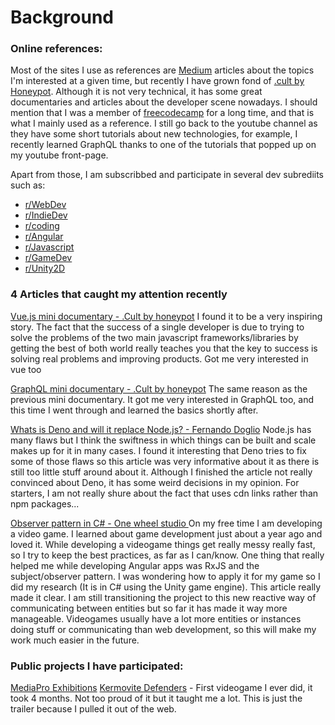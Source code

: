 # Background

### Online references:

Most of the sites I use as references are [Medium](https://medium.com/) articles about the topics I'm interested at a given time, but recently I have grown fond of [.cult by Honeypot](https://cult.honeypot.io/). Although it is not very technical, it has some great documentaries and articles about the developer scene nowadays.
I should mention that I was a member of [freecodecamp](https://www.freecodecamp.org/) for a long time, and that is what I mainly used as a reference. I still go back to the youtube channel as they have some short tutorials about new technologies, for example, I recently learned GraphQL thanks to one of the tutorials that popped up on my youtube front-page.

Apart from those, I am subscribbed and participate in several dev subrediits such as:
* [r/WebDev](https://www.reddit.com/r/webdev/)
* [r/IndieDev](https://www.reddit.com/r/IndieDev/)
* [r/coding](https://www.reddit.com/r/coding/)
* [r/Angular](https://www.reddit.com/r/angular/)
* [r/Javascript](https://www.reddit.com/r/javascript)
* [r/GameDev](https://www.reddit.com/r/gamedev)
* [r/Unity2D](https://www.reddit.com/r/Unity2D/)

### 4 Articles that caught my attention recently

[Vue.js mini documentary - .Cult by honeypot]()
I found it to be a very inspiring story. The fact that the success of a single developer is due to trying to solve the problems of the two main javascript frameworks/libraries by getting the best of both world really teaches you that the key to success is solving real problems and improving products. Got me very interested in vue too

[GraphQL mini documentary - .Cult by honeypot]()
The same reason as the previous mini documentary. It got me very interested in GraphQL too, and this time I went through and learned the basics shortly after.

[Whats is Deno and will it replace Node.js? - Fernando Doglio](https://blog.bitsrc.io/what-is-deno-and-will-it-replace-nodejs-a13aa1734a74)
Node.js has many flaws but I think the swiftness in which things can be built and scale  makes up for it in many cases. I found it interesting that Deno tries to fix some of those flaws so this article was very informative about it as there is still too little stuff around about it. 
Although I finished the article not really convinced about Deno, it has some weird decisions in my opinion. For starters, I am not really shure about the fact that uses cdn links rather than npm packages...

[Observer pattern in C# - One wheel studio ](https://onewheelstudio.com/blog/2020/7/24/observer-pattern-c-events)
On my free time I am developing a video game. I learned about game development just about a year ago and loved it. While developing a videogame things get really messy really fast, so I try to keep the best practices, as far as I can/know. One thing that really helped me while developing Angular apps was RxJS and the subject/observer pattern. I was wondering how to apply it for my game so I did my research (It is in C# using the Unity game engine). This article really made it clear. I am still transitioning the project to this new reactive way of communicating between entities but so far it has made it way more manageable. Videogames usually have a lot more entities or instances doing stuff or communicating than web development, so this will make my work much easier in the future.

### Public projects I have participated:

[MediaPro Exhibitions](https://mediaproexhibitions.com/)
[Kermovite Defenders](https://www.youtube.com/watch?v=WGQweKOuvPA&ab) - First videogame I ever did, it took 4 months. Not too proud of it but it taught me a lot. This is just the trailer because I pulled it out of the web.




